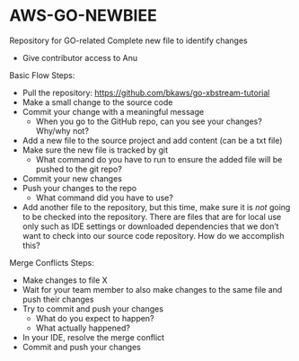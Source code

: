 # AWS-GO-NEWBIEE
Repository for GO-related 
Complete new file to identify changes
* Give contributor access to Anu

Basic Flow Steps:

* Pull the repository: https://github.com/bkaws/go-xbstream-tutorial
* Make a small change to the source code
* Commit your change with a meaningful message
    * When you go to the GitHub repo, can you see your changes? Why/why not?
* Add a new file to the source project and add content (can be a txt file)
* Make sure the new file is tracked by git
    * What command do you have to run to ensure the added file will be pushed to the git repo?
* Commit your new changes
* Push your changes to the repo
    * What command did you have to use?
* Add another file to the repository, but this time, make sure it is *not* going to be checked into the repository. There are files that are for local use only such as IDE settings or downloaded dependencies that we don’t want to check into our source code repository. How do we accomplish this?

Merge Conflicts Steps:

* Make changes to file X
* Wait for your team member to also make changes to the same file and push their changes
* Try to commit and push your changes
    * What do you expect to happen?
    * What actually happened?
* In your IDE, resolve the merge conflict
* Commit and push your changes

